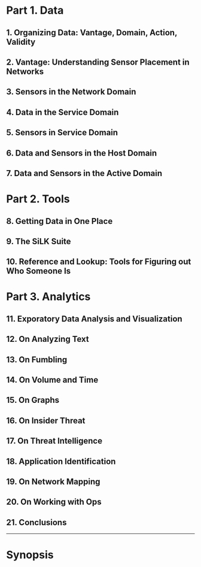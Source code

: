 # Part 1. Data

## 1. Organizing Data: Vantage, Domain, Action, Validity

## 2. Vantage: Understanding Sensor Placement in Networks

## 3. Sensors in the Network Domain

## 4. Data in the Service Domain

## 5. Sensors in Service Domain

## 6. Data and Sensors in the Host Domain

## 7. Data and Sensors in the Active Domain

# Part 2. Tools

## 8. Getting Data in One Place

## 9. The SiLK Suite

## 10. Reference and Lookup: Tools for Figuring out Who Someone Is

# Part 3. Analytics

## 11. Exporatory Data Analysis and Visualization

## 12. On Analyzing Text

## 13. On Fumbling

## 14. On Volume and Time

## 15. On Graphs

## 16. On Insider Threat

## 17. On Threat Intelligence

## 18. Application Identification

## 19. On Network Mapping

## 20. On Working with Ops

## 21. Conclusions

---

# Synopsis

